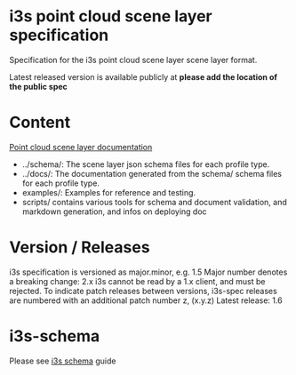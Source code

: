 # i3s point cloud scene layer specification

Specification for the i3s point cloud scene layer scene layer format.

Latest released version is available publicly at **please add the location of the public spec**

# Content
[Point cloud scene layer documentation](docs/pcsl_Documentation.md)

- ../schema/: The scene layer json schema files for each profile type. 
- ../docs/: The documentation generated from the schema/ schema files for each profile type. 
- examples/: Examples for reference and testing.
- scripts/ contains various tools for schema and document validation, and markdown generation, and infos on deploying doc

# Version / Releases
i3s specification is versioned as major.minor, e.g. 1.5
Major number denotes a breaking change: 2.x i3s cannot be read by a 1.x client, and must be rejected.
To indicate patch releases between versions, i3s-spec releases are numbered with an additional patch number z, (x.y.z)
Latest release: 1.6

# i3s-schema
Please see [i3s schema](../../../README.md") guide
